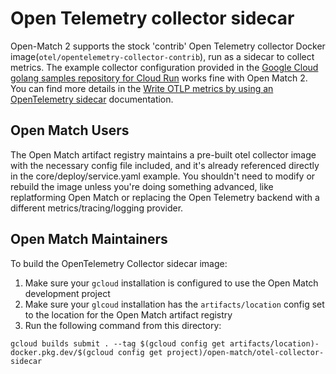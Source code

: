 # Open Telemetry collector sidecar

Open-Match 2 supports the stock 'contrib' Open Telemetry collector Docker image(`otel/opentelemetry-collector-contrib`), run as a sidecar to collect metrics.  The example collector configuration provided in the [Google Cloud golang samples repository for Cloud Run](https://github.com/GoogleCloudPlatform/golang-samples/tree/main/run/custom-metrics/collector) works fine with Open Match 2.  You can find more details in the [Write OTLP metrics by using an OpenTelemetry sidecar](https://cloud.google.com/run/docs/tutorials/custom-metrics-opentelemetry-sidecar) documentation.

## Open Match Users
The Open Match artifact registry maintains a pre-built otel collector image with the necessary config file included, and it's already referenced directly in the core/deploy/service.yaml example. You shouldn't need to modify or rebuild the image unless you're doing something advanced, like replatforming Open Match or replacing the Open Telemetry backend with a different metrics/tracing/logging provider.

## Open Match Maintainers 
To build the OpenTelemetry Collector sidecar image:
1.  Make sure your `gcloud` installation is configured to use the Open Match development project
1.  Make sure your `glcoud` installation has the `artifacts/location` config set to the location for the Open Match artifact registry
1.  Run the following command from this directory:

 `gcloud builds submit . --tag $(gcloud config get artifacts/location)-docker.pkg.dev/$(gcloud config get project)/open-match/otel-collector-sidecar`

